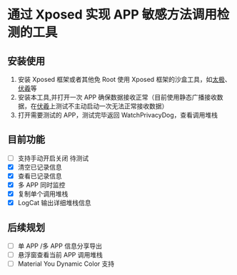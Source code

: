 # 通过 Xposed 实现 APP 敏感方法调用检测的工具



## 安装使用

1. 安装 Xposed 框架或者其他免 Root 使用 Xposed 框架的沙盒工具，如[太极]、[伏羲]等
2. 安装本工具,并打开一次 APP 确保数据接收正常（目前使用静态广播接收数据，在[伏羲]上测试不主动启动一次无法正常接收数据）
3. 打开需要测试的 APP，测试完毕返回 WatchPrivacyDog，查看调用堆栈



## 目前功能

- [ ] 支持手动开启关闭 待测试
- [x] 清空已记录信息
- [x] 查看已记录信息
- [x] 多 APP 同时监控
- [x] 复制单个调用堆栈
- [x] LogCat 输出详细堆栈信息

## 后续规划

- [ ] 单 APP /多 APP 信息分享导出
- [ ] 悬浮窗查看当前 APP 调用堆栈
- [ ] Material You Dynamic Color 支持

[太极]: https://taichi.cool
[伏羲]: https://github.com/Katana-Official/SPatch-Update